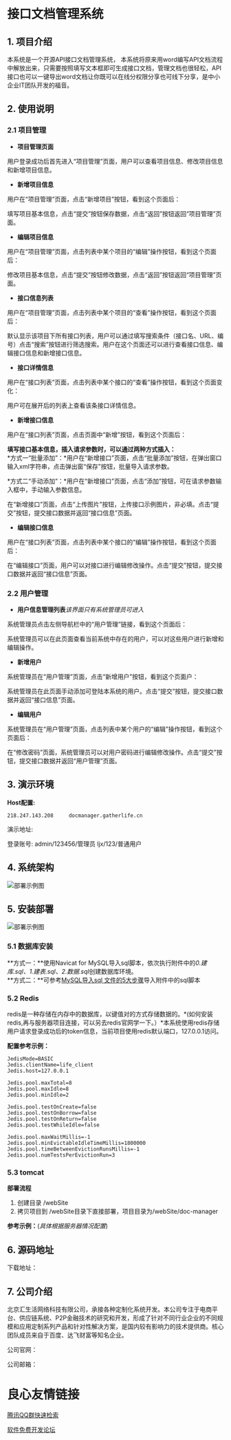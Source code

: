 # 接口文档管理系统

## 1. 项目介绍

本系统是一个开源API接口文档管理系统， 本系统将原来用word编写API文档流程中解放出来，只需要按照填写文本框即可生成接口文档，管理文档也很轻松，API接口也可以一键导出word文档让你既可以在线分权限分享也可线下分享，是中小企业IT团队开发的福音。

## 2. 使用说明

### 2.1 项目管理

- **项目管理页面**  

用户登录成功后首先进入“项目管理”页面，用户可以查看项目信息、修改项目信息和新增项目信息。
   

- **新增项目信息**  

用户在“项目管理”页面，点击“新增项目”按钮，看到这个页面后：
   
填写项目基本信息，点击“提交”按钮保存数据，点击“返回”按钮返回“项目管理”页面。

- **编辑项目信息** 
 
用户在“项目管理”页面，点击列表中某个项目的“编辑”操作按钮，看到这个页面后：
   
修改项目基本信息，点击“提交”按钮修改数据，点击“返回”按钮返回“项目管理”页面。

- **接口信息列表**  

用户在“项目管理”页面，点击列表中某个项目的“查看”操作按钮，看到这个页面后：
   
默认显示该项目下所有接口列表，用户可以通过填写搜索条件（接口名、URL、编号）点击“搜索”按钮进行筛选搜索。用户在这个页面还可以进行查看接口信息、编辑接口信息和新增接口信息。

- **接口详情信息**  

用户在“接口列表”页面，点击列表中某个接口的“查看”操作按钮，看到这个页面变化：
   
用户可在展开后的列表上查看该条接口详情信息。

- **新增接口信息**  

用户在“接口列表”页面，点击页面中“新增”按钮，看到这个页面后：
   
**填写接口基本信息，插入请求参数时，可以通过两种方式插入：**  
*方式一“批量添加”：*用户在“新增接口”页面，点击“批量添加”按钮，在弹出窗口输入xml字符串，点击弹出窗“保存”按钮，批量导入请求参数。
   
*方式二“手动添加”：*用户在“新增接口”页面，点击“添加”按钮，可在请求参数输入框中，手动输入参数信息。
   
在“新增接口”页面，点击“上传图片”按钮，上传接口示例图片，非必填。点击“提交”按钮，提交接口数据并返回“接口信息”页面。

- **编辑接口信息**  

用户在“接口列表”页面，点击列表中某个接口的“编辑”操作按钮，看到这个页面后：
   
在“编辑接口”页面，用户可以对接口进行编辑修改操作。点击“提交”按钮，提交接口数据并返回“接口信息”页面。

### 2.2 用户管理

- **用户信息管理列表***该界面只有系统管理员可进入*  

系统管理员点击左侧导航栏中的“用户管理”链接，看到这个页面后：
   
系统管理员可以在此页面查看当前系统中存在的用户，可以对这些用户进行新增和编辑操作。

- **新增用户**  

系统管理员在“用户管理”页面，点击“新增用户”按钮，看到这个页面户：
   
系统管理员在此页面手动添加可登陆本系统的用户。点击“提交”按钮，提交接口数据并返回“接口信息”页面。

- **编辑用户**  

系统管理员在“用户管理”页面，点击列表中某个用户的“编辑”操作按钮，看到这个页面后：
   
在“修改密码”页面，系统管理员可以对用户密码进行编辑修改操作。点击“提交”按钮，提交接口数据并返回“用户管理”页面。

## 3. 演示环境

**Host配置:**

	218.247.143.208		docmanager.gatherlife.cn

演示地址:  

登录账号: admin/123456/管理员 ljx/123/普通用户

## 4. 系统架构

![部署示例图](http://www.gatherlife.cn/images/laboratory/00.png)

## 5. 安装部署

![部署示例图](http://www.gatherlife.cn/images/laboratory/01.png)

### 5.1 数据库安装

**方式一：**使用Navicat for MySQL导入sql脚本，依次执行附件中的*0.建库.sql、1.建表.sql、2.数据.sql*创建数据库环境。  
**方式二：**可参考[MySQL导入sql 文件的5大步骤](http://database.51cto.com/art/201005/200739.htm "MySQL导入sql 文件的5大步骤")导入附件中的sql脚本

### 5.2 Redis

redis是一种存储在内存中的数据库，以键值对的方式存储数据的。*(如何安装redis,再与服务器项目连接，可以另去redis官网学一下。）*本系统使用redis存储用户请求登录成功后的token信息，当前项目使用redis默认端口，127.0.0.1访问。  

**配置参考示例：**  

    JedisMode=BASIC
	Jedis.clientName=life_client
	Jedis.host=127.0.0.1
	
	Jedis.pool.maxTotal=8
	Jedis.pool.maxIdle=8
	Jedis.pool.minIdle=2
	
	Jedis.pool.testOnCreate=false
	Jedis.pool.testOnBorrow=false
	Jedis.pool.testOnReturn=false
	Jedis.pool.testWhileIdle=false
	
	Jedis.pool.maxWaitMillis=-1
	Jedis.pool.minEvictableIdleTimeMillis=1800000
	Jedis.pool.timeBetweenEvictionRunsMillis=-1
	Jedis.pool.numTestsPerEvictionRun=3

### 5.3 tomcat

**部署流程**  

1. 创建目录 /webSite  
2. 拷贝项目到 /webSite目录下直接部署，项目目录为/webSite/doc-manager  

**参考示例：**(*具体根据服务器情况配置*)

     	
		 
		  
	 

## 6. 源码地址

下载地址： 

## 7. 公司介绍

北京汇生活网络科技有限公司，承接各种定制化系统开发。本公司专注于电商平台、供应链系统、P2P金融技术的研究和开发，形成了针对不同行业企业的不同规模和应用定制系列产品和针对性解决方案，是国内较有影响力的技术提供商。核心团队成员来自于百度、达飞财富等知名企业。

公司官网： 

公司邮箱： 


 # 良心友情链接

[腾讯QQ群快速检索](http://u.720life.cn/s/8cf73f7c)

[软件免费开发论坛](http://u.720life.cn/s/bbb01dc0)